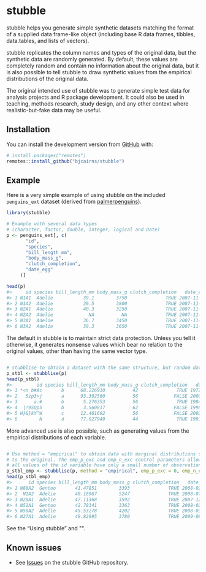 
<!-- README.md is generated from README.Rmd. Please edit that file -->

# stubble

<!-- badges: start -->

<!-- badges: end -->

stubble helps you generate simple synthetic datasets matching the format
of a supplied data frame-like object (including base R data frames,
tibbles, data.tables, and lists of vectors).

stubble replicates the column names and types of the original data, but
the synthetic data are randomly generated. By default, these values are
completely random and contain no information about the original data,
but it is also possible to tell stubble to draw synthetic values from
the empirical distributions of the original data.

The original intended use of stubble was to generate simple test data
for analysis projects and R package development. It could also be used
in teaching, methods research, study design, and any other context where
realistic-but-fake data may be useful.

## Installation

You can install the development version from
[GitHub](https://github.com/) with:

``` r
# install.packages("remotes")
remotes::install_github("bjcairns/stubble")
```

## Example

Here is a very simple example of using stubble on the included
`penguins_ext` dataset (derived from
[palmerpenguins](https://github.com/allisonhorst/palmerpenguins)).

``` r
library(stubble)

# Example with several data types 
# (character, factor, double, integer, logical and Date)
p <- penguins_ext[, c(
       "id", 
       "species", 
       "bill_length_mm", 
       "body_mass_g", 
       "clutch_completion", 
       "date_egg"
     )]

head(p)
#>     id species bill_length_mm body_mass_g clutch_completion   date_egg
#> 1 N1A1  Adelie           39.1        3750              TRUE 2007-11-11
#> 2 N1A2  Adelie           39.5        3800              TRUE 2007-11-11
#> 3 N2A1  Adelie           40.3        3250              TRUE 2007-11-16
#> 4 N2A2  Adelie             NA          NA              TRUE 2007-11-16
#> 5 N3A1  Adelie           36.7        3450              TRUE 2007-11-16
#> 6 N3A2  Adelie           39.3        3650              TRUE 2007-11-16
```

The default in stubble is to maintain strict data protection. Unless you
tell it otherwise, it generates nonsense values which bear no relation
to the original values, other than having the same vector type.

``` r

# stubblise to obtain a dataset with the same structure, but random data
p_stbl <- stubblise(p)
head(p_stbl)
#>         id species bill_length_mm body_mass_g clutch_completion   date_egg
#> 1 *<n b#Ac       b      68.226910          42              TRUE 1972-06-23
#> 2   5zp3>j       a      93.392560          56             FALSE 2000-08-31
#> 3      a:#       b       5.276353          56              TRUE 1984-05-02
#> 4  |!9SQp5       b       3.560817          62             FALSE 1998-04-27
#> 5 H}&}kY^W       c      12.401692          56             FALSE 2002-06-20
#> 6        N       d      77.027949          44              TRUE 1991-07-04
```

More advanced use is also possible, such as generating values from the
empirical distributions of each variable.

``` r

# Use method = "empirical" to obtain data with marginal distributions similar 
# to the original. The emp_p_exc and emp_n_exc control parameters allow that 
# all values of the id variable have only a small number of observations.
p_stbl_emp <- stubblise(p, method = "empirical", emp_p_exc = 0, emp_n_exc = 0)
head(p_stbl_emp)
#>      id species bill_length_mm body_mass_g clutch_completion   date_egg
#> 1 N88A2  Gentoo       41.47851        3393              TRUE 2008-02-11
#> 2  N1A2  Adelie       48.18967        5247              TRUE 2008-07-07
#> 3 N28A1  Adelie       47.11368        3592              TRUE 2007-12-12
#> 4 N51A1  Gentoo       42.78341        3363              TRUE 2008-02-17
#> 5 N58A2  Adelie       45.53278        4202              TRUE 2008-03-02
#> 6 N27A1  Adelie       49.82995        3780              TRUE 2009-08-12
```

See the “Using stubble” and "".

## Known issues

  - See [Issues](https://github.com/bjcairns/stubble/issues) on the
    stubble GitHub repository.

